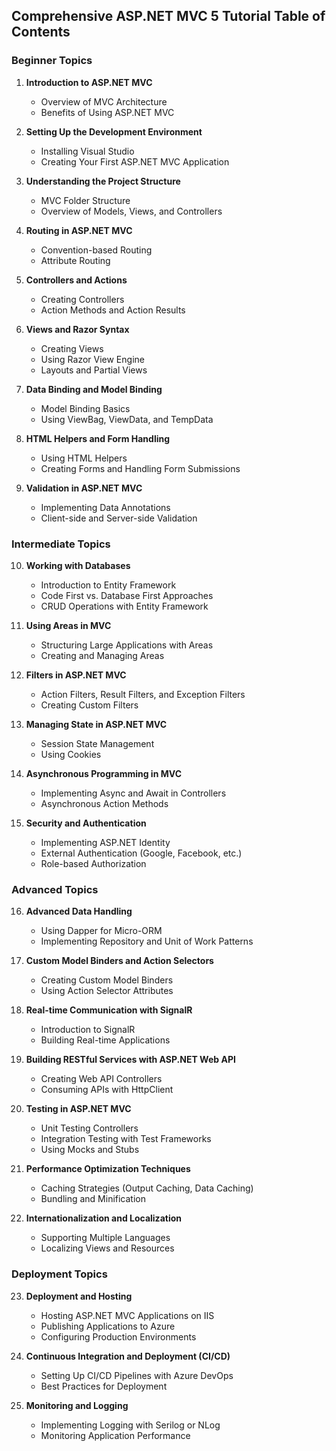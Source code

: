 ## Comprehensive ASP.NET MVC 5 Tutorial Table of Contents

### Beginner Topics

1. **Introduction to ASP.NET MVC**
   - Overview of MVC Architecture
   - Benefits of Using ASP.NET MVC

2. **Setting Up the Development Environment**
   - Installing Visual Studio
   - Creating Your First ASP.NET MVC Application

3. **Understanding the Project Structure**
   - MVC Folder Structure
   - Overview of Models, Views, and Controllers

4. **Routing in ASP.NET MVC**
   - Convention-based Routing
   - Attribute Routing

5. **Controllers and Actions**
   - Creating Controllers
   - Action Methods and Action Results

6. **Views and Razor Syntax**
   - Creating Views
   - Using Razor View Engine
   - Layouts and Partial Views

7. **Data Binding and Model Binding**
   - Model Binding Basics
   - Using ViewBag, ViewData, and TempData

8. **HTML Helpers and Form Handling**
   - Using HTML Helpers
   - Creating Forms and Handling Form Submissions

9. **Validation in ASP.NET MVC**
   - Implementing Data Annotations
   - Client-side and Server-side Validation

### Intermediate Topics

10. **Working with Databases**
    - Introduction to Entity Framework
    - Code First vs. Database First Approaches
    - CRUD Operations with Entity Framework

11. **Using Areas in MVC**
    - Structuring Large Applications with Areas
    - Creating and Managing Areas

12. **Filters in ASP.NET MVC**
    - Action Filters, Result Filters, and Exception Filters
    - Creating Custom Filters

13. **Managing State in ASP.NET MVC**
    - Session State Management
    - Using Cookies

14. **Asynchronous Programming in MVC**
    - Implementing Async and Await in Controllers
    - Asynchronous Action Methods

15. **Security and Authentication**
    - Implementing ASP.NET Identity
    - External Authentication (Google, Facebook, etc.)
    - Role-based Authorization

### Advanced Topics

16. **Advanced Data Handling**
    - Using Dapper for Micro-ORM
    - Implementing Repository and Unit of Work Patterns

17. **Custom Model Binders and Action Selectors**
    - Creating Custom Model Binders
    - Using Action Selector Attributes

18. **Real-time Communication with SignalR**
    - Introduction to SignalR
    - Building Real-time Applications

19. **Building RESTful Services with ASP.NET Web API**
    - Creating Web API Controllers
    - Consuming APIs with HttpClient

20. **Testing in ASP.NET MVC**
    - Unit Testing Controllers
    - Integration Testing with Test Frameworks
    - Using Mocks and Stubs

21. **Performance Optimization Techniques**
    - Caching Strategies (Output Caching, Data Caching)
    - Bundling and Minification

22. **Internationalization and Localization**
    - Supporting Multiple Languages
    - Localizing Views and Resources

### Deployment Topics

23. **Deployment and Hosting**
    - Hosting ASP.NET MVC Applications on IIS
    - Publishing Applications to Azure
    - Configuring Production Environments

24. **Continuous Integration and Deployment (CI/CD)**
    - Setting Up CI/CD Pipelines with Azure DevOps
    - Best Practices for Deployment

25. **Monitoring and Logging**
    - Implementing Logging with Serilog or NLog
    - Monitoring Application Performance
